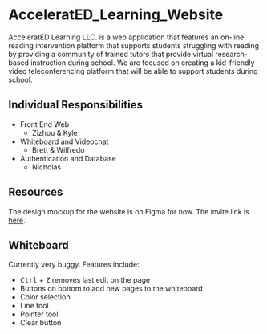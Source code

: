 # AcceleratED_Learning_Website

AcceleratED Learning LLC. is a web application that features an on-line reading intervention
platform that supports students struggling with reading by providing a community of trained
tutors that provide virtual research-based instruction during school. We are focused on creating
a kid-friendly video teleconferencing platform that will be able to support students during school.


## Individual Responsibilities
- Front End Web
  - Zizhou & Kyle
- Whiteboard and Videochat
  - Brett & Wilfredo
- Authentication and Database
  - Nicholas

## Resources

The design mockup for the website is on Figma for now. The invite link is [here](https://www.figma.com/file/licWicz3p45o3ZzWaR2YVU/Education-Web-App?node-id=0%3A1).

## Whiteboard
Currently very buggy.
Features include:
- <kbd>Ctrl</kbd> + <kbd>Z</kbd> removes last edit on the page
- Buttons on bottom to add new pages to the whiteboard
- Color selection
- Line tool
- Pointer tool
- Clear button
